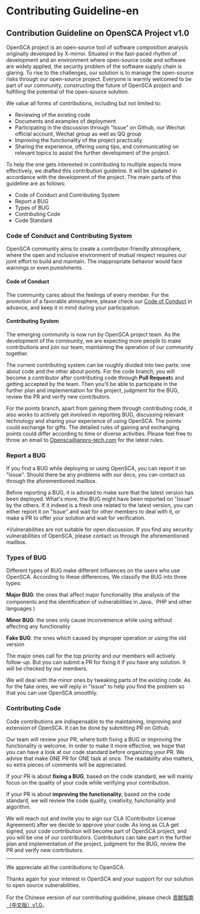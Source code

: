 # Contributing Guideline-en

## Contribution Guideline on OpenSCA Project v1.0

OpenSCA project is an open-source tool of software composition analysis originally developed by X-mirror. Situated in the fast-paced rhythm of development and an environment where open-source code and software are widely applied, the security problem of the software supply chain is glaring. To rise to the challenges, our solution is to manage the open-source risks through our open-source project. Everyone is warmly welcomed to be part of our community, constructing the future of OpenSCA project and fulfilling the potential of the open-source solution.

We value all forms of contributions, including but not limited to:

- Reviewing of the existing code
- Documents and examples of deployment
- Participating in the discussion through “Issue” on Github, our Wechat official account, Wechat group as well as QQ group 
- Improving the functionality of the project practically 
- Sharing the experience, offering using tips, and communicating on relevant topics to assist the further development of the project.

To help the one gets interested in contributing to multiple aspects more effectively, we drafted this contribution guideline. It will be updated in accordance with the development of the project. The main parts of this guideline are as follows:

- Code of Conduct and Contributing System
- Report a BUG
- Types of BUG
- Contributing Code
- Code Standard

### Code of Conduct and Contributing System

OpenSCA community aims to create a contributor-friendly atmosphere, where the open and inclusive environment of mutual respect requires our joint effort to build and maintain. The inappropriate behavior would face warnings or even punishments.

#### Code of Conduct

The community cares about the feelings of every member. For the promotion of a favorable atmosphere, please check our [Code of Conduct](https://github.com/XmirrorSecurity/OpenSCA-cli/blob/master/docs/CODE_OF_CONDUCT.md) in advance, and keep it in mind during your participation.

#### Contributing System

The emerging community is now run by OpenSCA project team. As the development of the community, we are expecting more people to make contributions and join our team, maintaining the operation of our community together.

The current contributing system can be roughly divided into two parts: one about code and the other about points. For the code branch, you will become a contributor after contributing code through **Pull Request**s and getting accepted by the team. Then you'll be able to participate in the further plan and implementation for the project, judgment for the BUG, review the PR and verify new contributors.

For the points branch, apart from gaining them through contributing code, it also works to actively get involved in reporting BUG, discussing relevant technology and sharing your experience of using OpenSCA. The points could exchange for gifts. The detailed rules of gaining and exchanging points could differ according to time or diverse activities. Please feel free to throw an email to Opensca@anpro-tech.com for the latest rules. 

### Report a BUG

If you find a BUG while deploying or using OpenSCA, you can report it on "Issue". Should there be any problems with our docs, you can contact us through the aforementioned mailbox.

Before reporting a BUG, it is advised to make sure that the latest version has been deployed. What's more, the BUG might have been reported on "Issue" by the others. If it indeed is a fresh one related to the latest version, you can either report it on "Issue" and wait for other members to deal with it, or make a PR to offer your solution and wait for verification.

*Vulnerabilities are not suitable for open discussion. If you find any security vulnerabilities of OpenSCA, please contact us through the aforementioned mailbox. 

### Types of BUG

Different types of BUG make different influences on the users who use OpenSCA. According to these differences, We classify the BUG into three types:

**Major BUG**: the ones that affect major functionality (the analysis of the components and the identification of vulnerabilities in Java、PHP and other languages )

**Minor BUG**: the ones only cause inconvenience while using without affecting any functionality

**Fake BUG**: the ones which caused by improper operation or using the old version

The major ones call for the top priority and our members will actively follow-up. But you can submit a PR for fixing it if you have any solution. It will be checked by our members. 

We will deal with the minor ones by tweaking parts of the existing code. As for the fake ones, we will reply in "Issue" to help you find the problem so that you can use OpenSCA smoothly.

### Contributing Code

Code contributions are indispensable to the maintaining, improving and extension of OpenSCA. It can be done by submitting PR on Github.

Our team will review your PR, where both fixing a BUG or improving the functionality is welcome. In order to make it more effective, we hope that you can have a look at our code standard before organizing your PR. We advise that make ONE PR for ONE task at once. The readability also matters, so extra pieces of comments will be appreciated.

If your PR is about **fixing a BUG**, based on the code standard, we will mainly focus on the quality of your code while verifying your contribution.

If your PR is about **improving the functionality**, based on the code standard, we will review the code quality, creativity, functionality and algorithm.

We will reach out and invite you to sign our CLA (Contributor License Agreement) after we decide to approve your code. As long as CLA get signed, your code contribution will become part of OpenSCA project, and you will be one of our contributors. Contributors can take part in the further plan and implementation of the project, judgment for the BUG, review the PR and verify new contributors.


---


We appreciate all the contributions to OpenSCA.

Thanks again for your interest in OpenSCA and your support for our solution to open source vulnerabilities.

For the Chinese version of our contributing guideline, please check [贡献指南（中文版）v1.0](./Contributing_Guideline-v1.0-zh_CN.md)。
